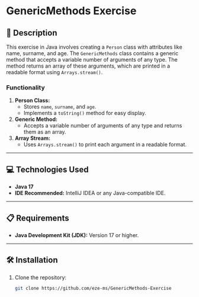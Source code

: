 # GenericMethods Exercise

## 📄 Description
This exercise in Java involves creating a `Person` class with attributes like name, surname, and age. The `GenericMethods` class contains a generic method that accepts a variable number of arguments of any type. The method returns an array of these arguments, which are printed in a readable format using `Arrays.stream()`.

### Functionality
1. **Person Class:**
   - Stores `name`, `surname`, and `age`.
   - Implements a `toString()` method for easy display.
2. **Generic Method:**
   - Accepts a variable number of arguments of any type and returns them as an array.
3. **Array Stream:**
   - Uses `Arrays.stream()` to print each argument in a readable format.

---

## 💻 Technologies Used
- **Java 17**
- **IDE Recommended:** IntelliJ IDEA or any Java-compatible IDE.

---

## 📋 Requirements
- **Java Development Kit (JDK):** Version 17 or higher.

---

## 🛠️ Installation
1. Clone the repository:
   ```bash
   git clone https://github.com/eze-ms/GenericMethods-Exercise
